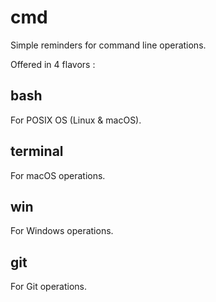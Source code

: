 # cmd
Simple reminders for command line operations.

Offered in 4 flavors :

## bash

For POSIX OS (Linux & macOS).

## terminal

For macOS operations.

## win

For Windows operations.

## git

For Git operations.
